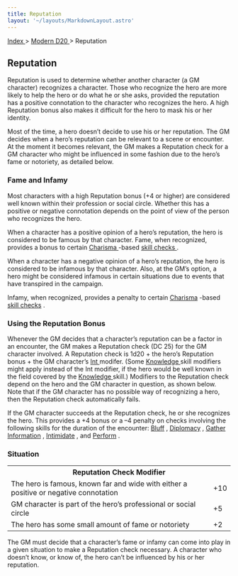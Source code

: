 ```yaml
---
title: Reputation
layout: '~/layouts/MarkdownLayout.astro'
---
```


[ Index ](/) > [ Modern D20 ](/modern.d20.srd) > Reputation

##  Reputation

Reputation is used to determine whether another character (a GM character)
recognizes a character. Those who recognize the hero are more likely to help
the hero or do what he or she asks, provided the reputation has a positive
connotation to the character who recognizes the hero. A high Reputation bonus
also makes it difficult for the hero to mask his or her identity.

Most of the time, a hero doesn’t decide to use his or her reputation. The GM
decides when a hero’s reputation can be relevant to a scene or encounter. At
the moment it becomes relevant, the GM makes a Reputation check for a GM
character who might be influenced in some fashion due to the hero’s fame or
notoriety, as detailed below.

###  Fame and Infamy

Most characters with a high Reputation bonus (+4 or higher) are considered
well known within their profession or social circle. Whether this has a
positive or negative connotation depends on the point of view of the person
who recognizes the hero.

When a character has a positive opinion of a hero’s reputation, the hero is
considered to be famous by that character. Fame, when recognized, provides a
bonus to certain [ Charisma ](/modern.d20.srd/basics/ability.scores) -based [skill checks ](/modern.d20.srd/skills/skill.basics) .

When a character has a negative opinion of a hero’s reputation, the hero is
considered to be infamous by that character. Also, at the GM’s option, a hero
might be considered infamous in certain situations due to events that have
transpired in the campaign.

Infamy, when recognized, provides a penalty to certain [ Charisma](/modern.d20.srd/basics/ability.scores) -based [ skill checks](/modern.d20.srd/skills/skill.basics) .

###  Using the Reputation Bonus

Whenever the GM decides that a character’s reputation can be a factor in an
encounter, the GM makes a Reputation check (DC 25) for the GM character
involved. A Reputation check is 1d20 + the hero’s Reputation bonus + the GM
character’s [ Int ](/modern.d20.srd/basics/ability.scores) modifer. (Some [Knowledge ](/modern.d20.srd/skills/knowledge) skill modifiers might apply
instead of the Int modifier, if the hero would be well known in the field
covered by the [ Knowledge ](/modern.d20.srd/skills/knowledge) skill.)
Modifiers to the Reputation check depend on the hero and the GM character in
question, as shown below. Note that if the GM character has no possible way of
recognizing a hero, then the Reputation check automatically fails.

If the GM character succeeds at the Reputation check, he or she recognizes the
hero. This provides a +4 bonus or a –4 penalty on checks involving the
following skills for the duration of the encounter: [ Bluff](/modern.d20.srd/skills/bluff) , [ Diplomacy](/modern.d20.srd/skills/diplomacy) , [ Gather Information](/modern.d20.srd/skills/gather.information) , [ Intimidate](/modern.d20.srd/skills/intimidate) , and [ Perform](/modern.d20.srd/skills/perform) .

###  Situation


<table> <tr> <th colspan="2"> Reputation Check Modifier </th> </tr> <tr> <td> The hero is famous, known far and wide with either a positive or negative connotation </td> <td> +10 </td> </tr> <tr class="shaded"> <td> GM character is part of the hero’s professional or social circle </td> <td> +5 </td> </tr> <tr> <td> The hero has some small amount of fame or notoriety </td> <td> +2 </td> </tr> </table>



The GM must decide that a character’s fame or infamy can come into play in a
given situation to make a Reputation check necessary. A character who doesn’t
know, or know of, the hero can’t be influenced by his or her reputation.

